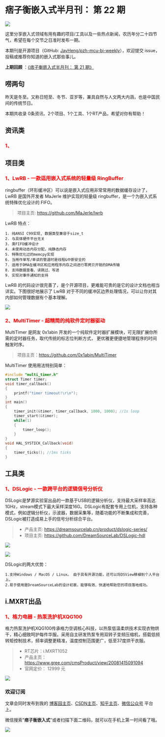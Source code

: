 # 痞子衡嵌入式半月刊： 第 22 期

![](http://henjay724.com/image/cnblogs/pzh_mcu_bi_weekly.PNG)

这里分享嵌入式领域有用有趣的项目/工具以及一些热点新闻，农历年分二十四节气，希望在每个交节之日准时发布一期。

本期刊是开源项目（GitHub: [JayHeng/pzh-mcu-bi-weekly](https://github.com/JayHeng/pzh-mcu-bi-weekly)），欢迎提交 issue，投稿或推荐你知道的嵌入式那些事儿。

**上期回顾** ：[《痞子衡嵌入式半月刊： 第 21 期》](https://www.cnblogs.com/henjay724/p/14105847.html)

## 唠两句

昨天是冬至。又称日短至、冬节、亚岁等，兼具自然与人文两大内涵，也是中国民间的传统节日。

本期共收录 0条资讯、2个项目、1个工具、1个RT产品，希望对你有帮助！

## 资讯类

### <font color="red">1、</font>


## 项目类

### <font color="red">1、LwRB - 一款适用嵌入式系统的轻量级 RingBuffer</font>

ringbuffer（环形缓冲区）可以说是嵌入式应用非常常用的数据缓存设计了，LwRB 是国外开发者 MaJerle 维护实现的轻量级 ringbuffer，是一个为嵌入式系统特殊优化设计的 FIFO。

> 项目主页: https://github.com/MaJerle/lwrb

LwRB 特点：

```text
1. 纯ANSI C99实现, 数据类型兼容于size_t
2. 与具体硬件平台无关
3. 类FIFO缓冲设计
4. 未使用动态内存分配，纯静态内存
5. 特殊优化过的memcpy实现
6. 当用作单写/单读的管道时是线程&中断安全的
7. 适用于DMA在缓冲区和应用程序内存之间进行零拷贝开销的DMA传输
8. 支持数据查看、读跳过、写进
9. 实现对事件通知的支持
```

LwRB 的代码设计很完善了，是个开源项目，更难能可贵的是它的设计文档也相当详实。下图很好地展示了 LwRB 对于不同的缓冲区边界处理情况，可以让你对其内部如何管理数据有个基本理解。

![](http://henjay724.com/image/biweekly/LwRB.PNG)

### <font color="red">2、MultiTimer - 超精简的纯软件定时器驱动</font>

MultiTimer 是网友  0x1abin  开发的一个纯软件定时器扩展模块，可无限扩展你所需的定时器任务，取代传统的标志位判断方式， 更优雅更便捷地管理程序的时间触发时序。

> 项目主页：https://github.com/0x1abin/MultiTimer

MultiTimer 使用用法特别简单：

```C
#include "multi_timer.h"
struct Timer timer;
void timer_callback()
{
    printf("timer timeout!\r\n");
}
int main()
{
    timer_init(&timer, timer_callback, 1000, 1000); //1s loop
    timer_start(&timer);
    while(1)
    {
        timer_loop();
    }
}
void HAL_SYSTICK_Callback(void)
{
    timer_ticks(); //1ms ticks
}
```

## 工具类

### <font color="red">1、DSLogic - 一款跨平台的逻辑信号分析仪</font>

DSLogic是梦源实验室出品的一款基于USB的逻辑分析仪，支持最大采样率高达1GHz，stream模式下最大采样深度16G。DSLogic有配套专用上位机，支持各种模式，例如逻辑分析仪，示波器，数据采集等，随着功能的不断集成和完善，DSLogic被打造成易上手的信号分析综合平台。

> * 产品主页: https://dreamsourcelab.cn/product/dslogic-series/
> * 项目主页: https://github.com/DreamSourceLab/DSLogic-hdl

![](http://henjay724.com/image/biweekly/DreamSourceLab-DSLogic2.PNG)

![](http://henjay724.com/image/biweekly/DreamSourceLab-DSLogic.png)

DSLogic的两大优势：

```text
1.支持Windows / MacOS / Linux。 由于具有开源功能，还可以将DSView移植到个人平台上。
2.易于使用是DreamSourceLab的设计初衷，能够有效、快速地帮助您的项目落地成功。
```


## i.MXRT出品

### <font color="red">1、格力电器 - 热泵洗护机XQG100</font>

格力热泵洗护机XQG100传承格力空调核心科技，以热泵低温柔烘技术实现衣物烘干，精心细致呵护每件华服。采用自主研发热泵专用双转子变频压缩机，搭载低频转矩控制技术，频率调整更精准，温度控制范围更广，低至37度烘干衣服。

> * RT芯片：i.MXRT1052   
> * 产品主页： https://www.gree.com/cmsProduct/view/20081415091094  
> * 官网定价： 12999 元  

![](http://henjay724.com/image/biweekly/gree_XQG100.PNG)

### 欢迎订阅

文章会同时发布到我的 [博客园主页](https://www.cnblogs.com/henjay724/)、[CSDN主页](https://blog.csdn.net/henjay724)、[知乎主页](https://www.zhihu.com/people/henjay724)、[微信公众号](http://weixin.sogou.com/weixin?type=1&query=痞子衡嵌入式) 平台上。

微信搜索"__痞子衡嵌入式__"或者扫描下面二维码，就可以在手机上第一时间看了哦。

![](http://henjay724.com/image/github/pzhMcu_qrcode_258x258.jpg)

